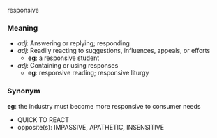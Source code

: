 responsive
### Meaning
+ _adj_: Answering or replying; responding
+ _adj_: Readily reacting to suggestions, influences, appeals, or efforts
    + __eg__: a responsive student
+ _adj_: Containing or using responses
    + __eg__: responsive reading; responsive liturgy

### Synonym

__eg__: the industry must become more responsive to consumer needs

+ QUICK TO REACT
+ opposite(s): IMPASSIVE, APATHETIC, INSENSITIVE


